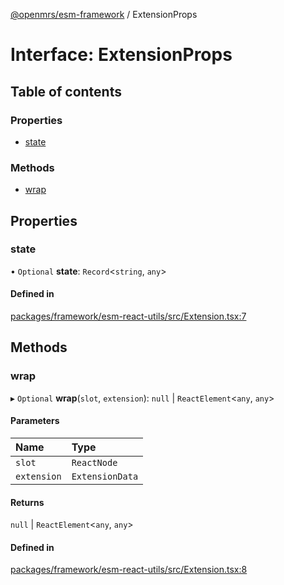 [@openmrs/esm-framework](../API.md) / ExtensionProps

# Interface: ExtensionProps

## Table of contents

### Properties

- [state](ExtensionProps.md#state)

### Methods

- [wrap](ExtensionProps.md#wrap)

## Properties

### state

• `Optional` **state**: `Record`<`string`, `any`\>

#### Defined in

[packages/framework/esm-react-utils/src/Extension.tsx:7](https://github.com/openmrs/openmrs-esm-core/blob/master/packages/framework/esm-react-utils/src/Extension.tsx#L7)

## Methods

### wrap

▸ `Optional` **wrap**(`slot`, `extension`): ``null`` \| `ReactElement`<`any`, `any`\>

#### Parameters

| Name | Type |
| :------ | :------ |
| `slot` | `ReactNode` |
| `extension` | `ExtensionData` |

#### Returns

``null`` \| `ReactElement`<`any`, `any`\>

#### Defined in

[packages/framework/esm-react-utils/src/Extension.tsx:8](https://github.com/openmrs/openmrs-esm-core/blob/master/packages/framework/esm-react-utils/src/Extension.tsx#L8)

